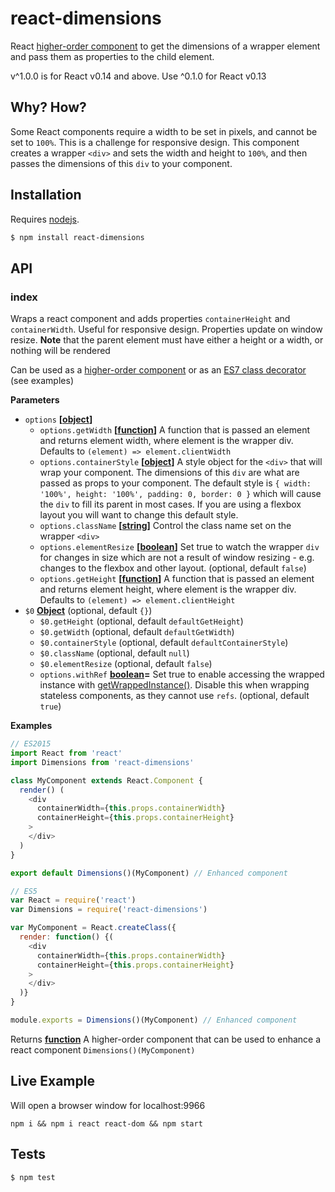 # react-dimensions

React [higher-order component](https://gist.github.com/sebmarkbage/ef0bf1f338a7182b6775) to get the dimensions of a wrapper element and pass them as properties to the child element.

v^1.0.0 is for React v0.14 and above. Use ^0.1.0 for React v0.13

## Why? How?

Some React components require a width to be set in pixels, and cannot be set to `100%`. This is a challenge for responsive design. This component creates a wrapper `<div>` and sets the width and height to `100%`, and then passes the dimensions of this `div`  to your component.

## Installation

Requires [nodejs](http://nodejs.org/).

```sh
$ npm install react-dimensions
```

## API

### index

Wraps a react component and adds properties `containerHeight` and
`containerWidth`. Useful for responsive design. Properties update on
window resize. **Note** that the parent element must have either a
height or a width, or nothing will be rendered

Can be used as a
[higher-order component](http://babeljs.io/blog/2015/06/07/react-on-es6-plus/#property-initializers)
or as an [ES7 class decorator](https://github.com/wycats/javascript-decorators)
(see examples)

**Parameters**

-   `options` **\[[object](https://developer.mozilla.org/en-US/docs/Web/JavaScript/Reference/Global_Objects/Object)]** 
    -   `options.getWidth` **\[[function](https://developer.mozilla.org/en-US/docs/Web/JavaScript/Reference/Statements/function)]** A function that is passed an element and returns element
        width, where element is the wrapper div. Defaults to `(element) => element.clientWidth`
    -   `options.containerStyle` **\[[object](https://developer.mozilla.org/en-US/docs/Web/JavaScript/Reference/Global_Objects/Object)]** A style object for the `<div>` that will wrap your component.
        The dimensions of this `div` are what are passed as props to your component. The default style is
        `{ width: '100%', height: '100%', padding: 0, border: 0 }` which will cause the `div` to fill its
        parent in most cases. If you are using a flexbox layout you will want to change this default style.
    -   `options.className` **\[[string](https://developer.mozilla.org/en-US/docs/Web/JavaScript/Reference/Global_Objects/String)]** Control the class name set on the wrapper `<div>`
    -   `options.elementResize` **\[[boolean](https://developer.mozilla.org/en-US/docs/Web/JavaScript/Reference/Global_Objects/Boolean)]** Set true to watch the wrapper `div` for changes in
        size which are not a result of window resizing - e.g. changes to the flexbox and other layout. (optional, default `false`)
    -   `options.getHeight` **\[[function](https://developer.mozilla.org/en-US/docs/Web/JavaScript/Reference/Statements/function)]** A function that is passed an element and returns element
        height, where element is the wrapper div. Defaults to `(element) => element.clientHeight`
-   `$0` **[Object](https://developer.mozilla.org/en-US/docs/Web/JavaScript/Reference/Global_Objects/Object)**  (optional, default `{}`)
    -   `$0.getHeight`   (optional, default `defaultGetHeight`)
    -   `$0.getWidth`   (optional, default `defaultGetWidth`)
    -   `$0.containerStyle`   (optional, default `defaultContainerStyle`)
    -   `$0.className`   (optional, default `null`)
    -   `$0.elementResize`   (optional, default `false`)
    -   `options.withRef` **[boolean](https://developer.mozilla.org/en-US/docs/Web/JavaScript/Reference/Global_Objects/Boolean)=** Set true to enable accessing the wrapped instance with
        [getWrappedInstance()](https://github.com/digidem/react-dimensions#getwrappedinstance). Disable this when wrapping stateless components, as they cannot use `refs`. (optional, default `true`)

**Examples**

```javascript
// ES2015
import React from 'react'
import Dimensions from 'react-dimensions'

class MyComponent extends React.Component {
  render() (
    <div
      containerWidth={this.props.containerWidth}
      containerHeight={this.props.containerHeight}
    >
    </div>
  )
}

export default Dimensions()(MyComponent) // Enhanced component
```

```javascript
// ES5
var React = require('react')
var Dimensions = require('react-dimensions')

var MyComponent = React.createClass({
  render: function() {(
    <div
      containerWidth={this.props.containerWidth}
      containerHeight={this.props.containerHeight}
    >
    </div>
  )}
}

module.exports = Dimensions()(MyComponent) // Enhanced component
```

Returns **[function](https://developer.mozilla.org/en-US/docs/Web/JavaScript/Reference/Statements/function)** A higher-order component that can be
used to enhance a react component `Dimensions()(MyComponent)`

## Live Example

Will open a browser window for localhost:9966

`npm i && npm i react react-dom && npm start`

## Tests

```sh
$ npm test
```
